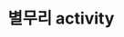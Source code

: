 ---
title: 별무리 activity

# Listing view
view: community/custom_card

# Optional banner image (relative to `assets/media/` folder).
banner:
  caption: ''
  image: 'Stars.jpg'
---